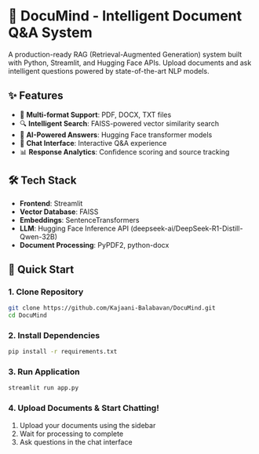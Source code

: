 # 🤖 DocuMind - Intelligent Document Q&A System

A production-ready RAG (Retrieval-Augmented Generation) system built with Python, Streamlit, and Hugging Face APIs. Upload documents and ask intelligent questions powered by state-of-the-art NLP models.

## ✨ Features

- 📄 **Multi-format Support**: PDF, DOCX, TXT files
- 🔍 **Intelligent Search**: FAISS-powered vector similarity search
- 🤖 **AI-Powered Answers**: Hugging Face transformer models
- 💬 **Chat Interface**: Interactive Q&A experience
- 📊 **Response Analytics**: Confidence scoring and source tracking

## 🛠️ Tech Stack

- **Frontend**: Streamlit
- **Vector Database**: FAISS
- **Embeddings**: SentenceTransformers
- **LLM**: Hugging Face Inference API (deepseek-ai/DeepSeek-R1-Distill-Qwen-32B)
- **Document Processing**: PyPDF2, python-docx

## 🚀 Quick Start

### 1. Clone Repository

```bash
git clone https://github.com/Kajaani-Balabavan/DocuMind.git
cd DocuMind
```

### 2. Install Dependencies

```bash
pip install -r requirements.txt
```

### 3. Run Application

```bash
streamlit run app.py
```

### 4. Upload Documents & Start Chatting!

1. Upload your documents using the sidebar
2. Wait for processing to complete
3. Ask questions in the chat interface
